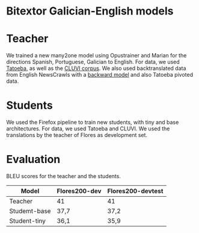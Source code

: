 # Bitextor Galician-English models

# Teacher
We trained a new many2one model using Opustrainer and Marian for the directions Spanish, Portuguese, Galician to English.
For data, we used [Tatoeba](https://github.com/Helsinki-NLP/Tatoeba-Challenge/tree/master/data), as well as the [CLUVI corpus](https://github.com/xavier-gz/SLI_Galician_Corpora/blob/main/SLI_CLUVI_EN_GL_TMX_3.4.tar.gz). We also used backtranslated data from English NewsCrawls with a [backward model](https://object.pouta.csc.fi/Tatoeba-MT-models/eng-roa/opus-2020-06-28.zip) and also Tatoeba pivoted data.

# Students
We used the Firefox pipeline to train new students, with tiny and base architectures. For data, we used Tatoeba and CLUVI. We used the translations by the teacher of Flores as development set.

# Evaluation
BLEU scores for the teacher and the students.

|Model|Flores200-dev|Flores200-devtest|
|---|---|---|
|Teacher   |  41	 | 41   |
|Studemt-base  | 37,7 | 37,2   |
|Student-tiny   | 36,1  | 35,9   |

	
	
